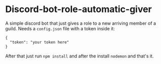 # Discord-bot-role-automatic-giver
A simple discord bot that just gives a role to a new arriving member of a guild.
Needs a ```config.json``` file with a token inside it:
```
{
  "token": "your token here"
}
```
After that just run ```npm install``` and after the install ```nodemon``` and that's it.
